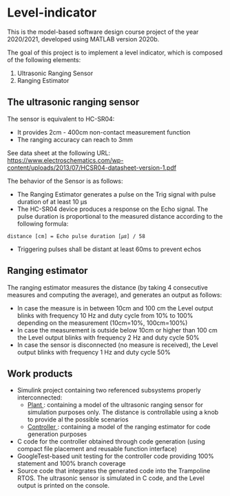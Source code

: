 # <H1> Level-indicator </H1>

This is the model-based software design course project of the year 2020/2021, developed using MATLAB version 2020b.

The goal of this project is to implement a level indicator, which is composed of the following elements: 
1. Ultrasonic Ranging Sensor
2. Ranging Estimator

<h2> The ultrasonic ranging sensor </H2>

The sensor is equivalent to HC-SR04:
- It provides 2cm - 400cm non-contact measurement function
- The ranging accuracy can reach to 3mm

See data sheet at the following URL:
https://www.electroschematics.com/wp-content/uploads/2013/07/HCSR04-datasheet-version-1.pdf


The behavior of the Sensor is as follows:

- The Ranging Estimator generates a pulse on the Trig signal with pulse duration of at least 10 μs
- The HC-SR04 device produces a response on the Echo signal. The pulse duration is proportional to the measured distance according to the following formula:
```
distance [cm] = Echo pulse duration [𝜇𝑠] / 58
```
- Triggering pulses shall be distant at least 60ms to prevent echos

<H2> Ranging estimator </H2>

The ranging estimator measures the distance (by taking 4 consecutive measures and computing the average), and generates an output as follows:

- In case the measure is in between 10cm and 100 cm the Level output blinks with frequency 10 Hz and duty cycle from 10% to 100% depending on the measurement (10cm=10%, 100cm=100%)
- In case the measurement is outside below 10cm or higher than 100 cm the Level output blinks with frequency 2 Hz and duty cycle 50%
- In case the sensor is disconnected (no measure is received), the Level output blinks with frequency 1 Hz and duty cycle 50%

<H2> Work products </H2>

- Simulink project containing two referenced subsystems properly interconnected:
  - <ins> Plant </ins>: containing a model of the ultrasonic ranging sensor for simulation purposes only. The distance is
controllable using a knob to provide al the possible scenarios
  - <ins> Controller </ins>: containing a model of the ranging estimator for code generation purposes
- C code for the controller obtained through code generation (using compact file placement and reusable function interface)
- GoogleTest-based unit testing for the controller code providing 100% statement and 100% branch coverage
- Source code that integrates the generated code into the Trampoline RTOS. The ultrasonic sensor is simulated in C code, and the Level output is printed on the console.




